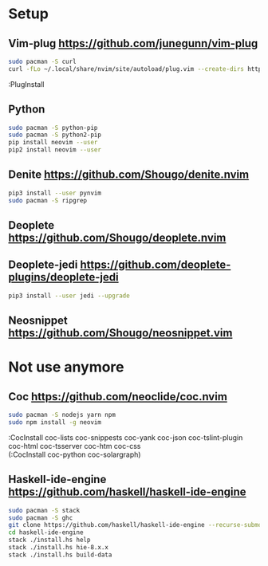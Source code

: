 # Setup

## Vim-plug https://github.com/junegunn/vim-plug

``` sh
sudo pacman -S curl
curl -fLo ~/.local/share/nvim/site/autoload/plug.vim --create-dirs https://raw.githubusercontent.com/junegunn/vim-plug/master/plug.vim
```

:PlugInstall </br>

## Python

``` sh
sudo pacman -S python-pip
sudo pacman -S python2-pip
pip install neovim --user
pip2 install neovim --user
```

## Denite https://github.com/Shougo/denite.nvim

``` sh
pip3 install --user pynvim
sudo pacman -S ripgrep
```

## Deoplete https://github.com/Shougo/deoplete.nvim

## Deoplete-jedi https://github.com/deoplete-plugins/deoplete-jedi

``` sh
pip3 install --user jedi --upgrade
```

## Neosnippet https://github.com/Shougo/neosnippet.vim

# Not use anymore 

## Coc https://github.com/neoclide/coc.nvim

``` sh
sudo pacman -S nodejs yarn npm
sudo npm install -g neovim
```
:CocInstall coc-lists coc-snippests coc-yank coc-json coc-tslint-plugin coc-html coc-tsserver coc-htm coc-css </br>
(:CocInstall coc-python coc-solargraph) </br>

## Haskell-ide-engine https://github.com/haskell/haskell-ide-engine

``` sh
sudo pacman -S stack
sudo pacman -S ghc
git clone https://github.com/haskell/haskell-ide-engine --recurse-submodules
cd haskell-ide-engine
stack ./install.hs help
stack ./install.hs hie-8.x.x
stack ./install.hs build-data
 ```
